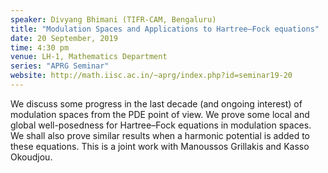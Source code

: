 ```yaml
---
speaker: Divyang Bhimani (TIFR-CAM, Bengaluru)
title: "Modulation Spaces and Applications to Hartree–Fock equations"
date: 20 September, 2019
time: 4:30 pm
venue: LH-1, Mathematics Department
series: "APRG Seminar"
website: http://math.iisc.ac.in/~aprg/index.php?id=seminar19-20
---
```


We discuss some progress in the last decade (and ongoing interest) of
modulation spaces from the PDE point of view. We prove some local
and global well-posedness for Hartree–Fock equations in modulation
spaces. We shall also prove similar results when a harmonic potential
is added to these equations. This is a joint work with Manoussos
Grillakis and Kasso Okoudjou.
